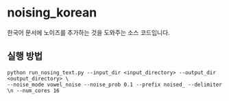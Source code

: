 # noising_korean
한국어 문서에 노이즈를 추가하는 것을 도와주는 소스 코드입니다.

## 실행 방법
```
python run_nosing_text.py --input_dir <input_directory> --output_dir <output_directory> \
--noise_mode vowel_noise --noise_prob 0.1 --prefix noised_ --delimiter \n --num_cores 16
```
